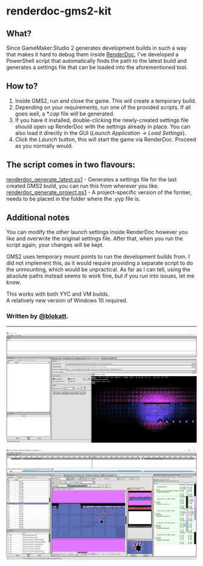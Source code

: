 # renderdoc-gms2-kit

## What?
Since GameMaker:Studio 2 generates development builds in such a way that makes it hard to debug them inside [RenderDoc](https://renderdoc.org/ "An essential tool for every graphics programmer."), I've developed a PowerShell script that automatically finds the path to the latest build and generates a settings file that can be loaded into the aforementioned tool.

## How to?
1) Inside GMS2, run and close the game. This will create a temporary build.
2) Depending on your requirements, run one of the provided scripts. If all goes well, a _*.cap_ file will be generated.
3) If you have it installed, double-clicking the newly-created settings file should open up RenderDoc with the settings already in place. You can also load it directly in the GUI (_Launch Application -> Load Settings_).
4) Click the _Launch_ button, this will start the game via RenderDoc. Proceed as you normally would.


## The script comes in two flavours:

[renderdoc_generate_latest.ps1](renderdoc_generate_latest.ps1) - Generates a settings file for the last created GMS2 build, you can run this from wherever you like.   
[renderdoc_generate_project.ps1](renderdoc_generate_project.ps1) - A project-specific version of the former, needs to be placed in the folder where the .yyp file is. 

## Additional notes

You can modify the other launch settings inside RenderDoc however you like and overwrite the original settings file. After that, when you run the script again, your changes will be kept.

GMS2 uses temporary mount points to run the development builds from. I did not implement this, as it would require providing a separate script to do the unmounting, which would be unpractical. As far as I can tell, using the absolute paths instead seems to work fine, but if you run into issues, let me know.

This works with both YYC and VM builds.   
A relatively new version of Windows 10 required.

 ### Written by [@blokatt](https://twitter.com/blokatt).    

 ---

![](preview0.png)   

![](preview1.png)